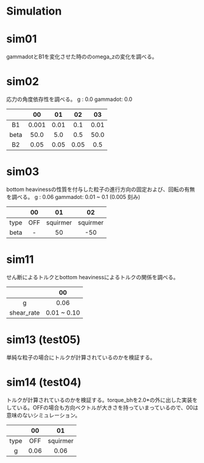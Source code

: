 # Simulation

# sim01
gammadotとB1を変化させた時ののomega_zの変化を調べる。

# sim02
応力の角度依存性を調べる。
g       : 0.0
gammadot: 0.0

|     |00   |01  |02  |03  |
|:-:  |:-:  |:-: |:-: |:-: |
|B1   |0.001|0.01|0.1 |0.01|
|beta |50.0 |5.0 |0.5 |50.0|
|B2   |0.05 |0.05|0.05|0.5 |

# sim03
bottom heavinessの性質を付与した粒子の進行方向の固定および、回転の有無を調べる。
g       : 0.06
gammadot: 0.01 ~ 0.1 (0.005 刻み)

|    |00  |01      |02      |
|:-: |:-: |:-:     |:-:     |
|type|OFF |squirmer|squirmer|
|beta|-   |50      |-50     |

# sim11
せん断によるトルクとbottom heavinessによるトルクの関係を調べる。

|          |00         |
|:-:       |:-:        |
|g         |0.06       |
|shear_rate|0.01 ~ 0.10|

# sim13 (test05)
単純な粒子の場合にトルクが計算されているのかを検証する。

# sim14 (test04)
トルクが計算されているのかを検証する。torque_bhを2.0*の外に出した実装をしている。OFFの場合も方向ベクトルが大きさを持っていまっているので、00は意味のないシミュレーション。

|    |00  |01      |
|:-: |:-: |:-:     |
|type|OFF |squirmer|
|g   |0.06|0.06    |
